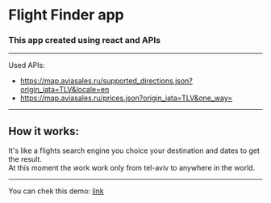 # Flight Finder app

### This app created using react and APIs 
_______________________________________

Used APIs:
* https://map.aviasales.ru/supported_directions.json?origin_iata=TLV&locale=en
* https://map.aviasales.ru/prices.json?origin_iata=TLV&one_way=

______________________________________

## How it works: 
It's like a flights search engine you choice your destination and dates to get the result.  
At this moment the work work only from tel-aviv to anywhere in the world.
_____________________________________

You can chek this demo: [link](https://competent-saha-de0a9e.netlify.app/)
